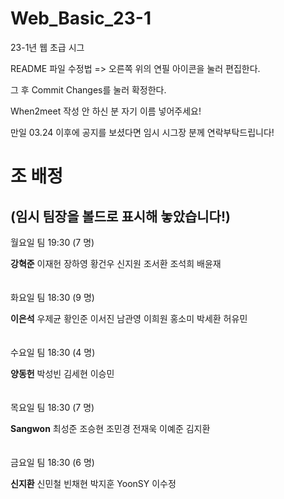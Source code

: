 # Web_Basic_23-1
23-1년 웹 초급 시그

README 파일 수정법 => 오른쪽 위의 연필 아이콘을 눌러 편집한다.

그 후 Commit Changes를 눌러 확정한다.

When2meet 작성 안 하신 분 자기 이름 넣어주세요!

만일 03.24 이후에 공지를 보셨다면 임시 시그장 분께 연락부탁드립니다!

# 조 배정
 (임시 팀장을 볼드로 표시해 놓았습니다!)
---

월요일 팀 19:30 (7 명)

**강혁준** 이재헌 장하영 황건우 신지원 조서환 조석희 배윤재
<br/><br/><br/>
화요일 팀 18:30 (9 명)

**이은석** 우제균 황인준 이서진 남관영 이희원 홍소미 박세환 허유민
<br/><br/><br/>
수요일 팀 18:30 (4 명)

**양동헌** 박성빈 김세현 이승민
<br/><br/><br/>
목요일 팀 18:30 (7 명)

**Sangwon** 최성준 조승현 조민경 전재욱 이예준 김지환
<br/><br/><br/>
금요일 팀 18:30 (6 명)

**신지환** 신민철 빈채현 박지훈 YoonSY 이수정
